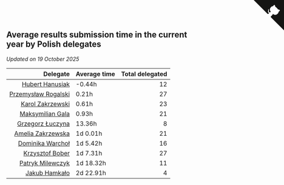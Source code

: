 ## Average results submission time in the current year by Polish delegates

*Updated on 19 October 2025*

| Delegate | Average time | Total delegated |
| ---: | :--- | ---: |
| [Hubert Hanusiak](https://www.worldcubeassociation.org/persons/2013HANU01) | -0.44h | 12 |
| [Przemysław Rogalski](https://www.worldcubeassociation.org/persons/2013ROGA02) | 0.21h | 27 |
| [Karol Zakrzewski](https://www.worldcubeassociation.org/persons/2014ZAKR01) | 0.61h | 23 |
| [Maksymilian Gala](https://www.worldcubeassociation.org/persons/2022GALA01) | 0.93h | 21 |
| [Grzegorz Łuczyna](https://www.worldcubeassociation.org/persons/2005LUCZ01) | 13.36h | 8 |
| [Amelia Zakrzewska](https://www.worldcubeassociation.org/persons/2012ZAKR01) | 1d 0.01h | 21 |
| [Dominika Warchoł](https://www.worldcubeassociation.org/persons/2021WARC01) | 1d 5.42h | 16 |
| [Krzysztof Bober](https://www.worldcubeassociation.org/persons/2013BOBE01) | 1d 7.31h | 27 |
| [Patryk Milewczyk](https://www.worldcubeassociation.org/persons/2014MILE01) | 1d 18.32h | 11 |
| [Jakub Hamkało](https://www.worldcubeassociation.org/persons/2018HAMK01) | 2d 22.91h | 4 |


<a href="https://github.com/maxidragon/wca_statistics_pl" class="github-corner" aria-label="View source on Github"><svg width="80" height="80" viewBox="0 0 250 250" style="fill:#151513; color:#fff; position: absolute; top: 0; border: 0; right: 0;" aria-hidden="true"><path d="M0,0 L115,115 L130,115 L142,142 L250,250 L250,0 Z"></path><path d="M128.3,109.0 C113.8,99.7 119.0,89.6 119.0,89.6 C122.0,82.7 120.5,78.6 120.5,78.6 C119.2,72.0 123.4,76.3 123.4,76.3 C127.3,80.9 125.5,87.3 125.5,87.3 C122.9,97.6 130.6,101.9 134.4,103.2" fill="currentColor" style="transform-origin: 130px 106px;" class="octo-arm"></path><path d="M115.0,115.0 C114.9,115.1 118.7,116.5 119.8,115.4 L133.7,101.6 C136.9,99.2 139.9,98.4 142.2,98.6 C133.8,88.0 127.5,74.4 143.8,58.0 C148.5,53.4 154.0,51.2 159.7,51.0 C160.3,49.4 163.2,43.6 171.4,40.1 C171.4,40.1 176.1,42.5 178.8,56.2 C183.1,58.6 187.2,61.8 190.9,65.4 C194.5,69.0 197.7,73.2 200.1,77.6 C213.8,80.2 216.3,84.9 216.3,84.9 C212.7,93.1 206.9,96.0 205.4,96.6 C205.1,102.4 203.0,107.8 198.3,112.5 C181.9,128.9 168.3,122.5 157.7,114.1 C157.9,116.9 156.7,120.9 152.7,124.9 L141.0,136.5 C139.8,137.7 141.6,141.9 141.8,141.8 Z" fill="currentColor" class="octo-body"></path></svg></a><style>.github-corner:hover .octo-arm{animation:octocat-wave 560ms ease-in-out}@keyframes octocat-wave{0%,100%{transform:rotate(0)}20%,60%{transform:rotate(-25deg)}40%,80%{transform:rotate(10deg)}}@media (max-width:500px){.github-corner:hover .octo-arm{animation:none}.github-corner .octo-arm{animation:octocat-wave 560ms ease-in-out}}</style>
